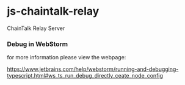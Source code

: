 # js-chaintalk-relay

ChainTalk Relay Server



### Debug in WebStorm

for more information please view the webpage:

https://www.jetbrains.com/help/webstorm/running-and-debugging-typescript.html#ws_ts_run_debug_directly_ceate_node_config




